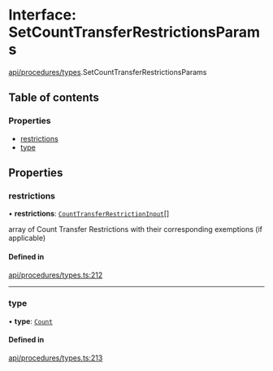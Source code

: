 # Interface: SetCountTransferRestrictionsParams

[api/procedures/types](../wiki/api.procedures.types).SetCountTransferRestrictionsParams

## Table of contents

### Properties

- [restrictions](../wiki/api.procedures.types.SetCountTransferRestrictionsParams#restrictions)
- [type](../wiki/api.procedures.types.SetCountTransferRestrictionsParams#type)

## Properties

### restrictions

• **restrictions**: [`CountTransferRestrictionInput`](../wiki/api.procedures.types.CountTransferRestrictionInput)[]

array of Count Transfer Restrictions with their corresponding exemptions (if applicable)

#### Defined in

[api/procedures/types.ts:212](https://github.com/PolymeshAssociation/polymesh-sdk/blob/07a4c5b0/src/api/procedures/types.ts#L212)

___

### type

• **type**: [`Count`](../wiki/api.procedures.types.TransferRestrictionType#count)

#### Defined in

[api/procedures/types.ts:213](https://github.com/PolymeshAssociation/polymesh-sdk/blob/07a4c5b0/src/api/procedures/types.ts#L213)
